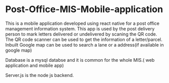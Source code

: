 # Post-Office-MIS-Mobile-application
This is a mobile application developed using react native for a post office management information system. This app is used by the post delivery person to mark letters delivered or undelivered by scaning the QR code. The QR code scanner can be used to get the information of a letter/parcel. Inbuilt Google map can be used to search a lane or a address(if available in google map)

Database is a mysql databse and it is common for the whole MIS.( web application and mobile app)

Server.js is the node js backend.
